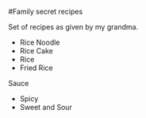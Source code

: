 #Family secret recipes

Set of recipes as given by my grandma.

* Rice Noodle 
* Rice Cake 
* Rice 
* Fried Rice

Sauce
* Spicy
* Sweet and Sour
